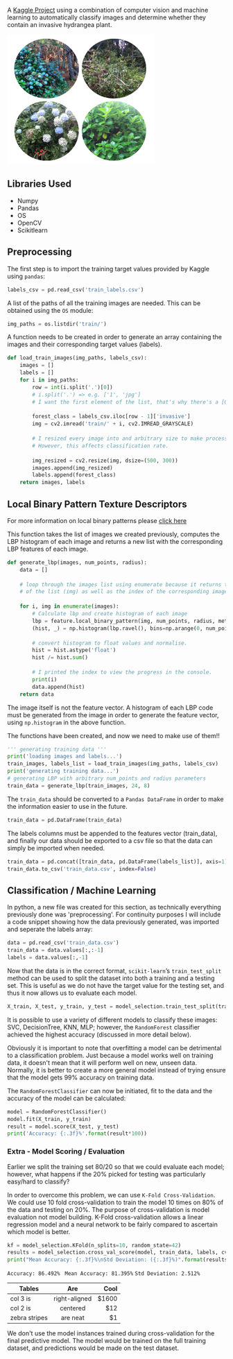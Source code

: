A [Kaggle Project](https://www.kaggle.com/c/invasive-species-monitoring) using a combination of computer vision and machine learning to automatically classify images and determine whether they contain an invasive hydrangea plant.

<img src="https://github.com/jack-morgan/Personal-Website/raw/gh-pages/Images/invasiveIntro.png" width="340" height="300" />


## Libraries Used

- Numpy
- Pandas
- OS
- OpenCV
- Scikitlearn

## Preprocessing

The first step is to import the training target values provided by Kaggle using `pandas`:

```python
labels_csv = pd.read_csv('train_labels.csv')
```
A list of the paths of all the training images are needed. This can be obtained using the `OS` module:

```python
img_paths = os.listdir('train/')
```
A function needs to be created in order to generate an array containing the images and their corresponding target values (labels).

```python
def load_train_images(img_paths, labels_csv):
    images = []
    labels = []
    for i in img_paths:
        row = int(i.split('.')[0])
        # i.split('.') => e.g. ['1', 'jpg']
        # I want the first element of the list, that's why there's a [0]
        
        forest_class = labels_csv.iloc[row - 1]['invasive']
        img = cv2.imread('train/' + i, cv2.IMREAD_GRAYSCALE)
        
        # I resized every image into and arbitrary size to make processing time faster
        # However, this affects classification rate.
        
        img_resized = cv2.resize(img, dsize=(500, 300))
        images.append(img_resized)
        labels.append(forest_class)
    return images, labels
```

## Local Binary Pattern Texture Descriptors

For more information on local binary patterns please [click here](https://www.pyimagesearch.com/2015/12/07/local-binary-patterns-with-python-opencv/)

This function takes the list of images we created previously, computes the LBP histogram of each image and returns a new list with the corresponding LBP features of each image.

```python
def generate_lbp(images, num_points, radius):
    data = []

    # loop through the images list using enumerate because it returns the element
    # of the list (img) as well as the index of the corresponding image (i)
    
    for i, img in enumerate(images):
        # Calculate lbp and create histogram of each image
        lbp = feature.local_binary_pattern(img, num_points, radius, method='uniform')
        (hist, _) = np.histogram(lbp.ravel(), bins=np.arange(0, num_points + 3), range=(0, num_points + 2))

        # convert histogram to float values and normalise.
        hist = hist.astype('float')
        hist /= hist.sum()

        # I printed the index to view the progress in the console.
        print(i)
        data.append(hist)
    return data
```
The image itself is not the feature vector. A histogram of each LBP code must be generated from the image in order to generate the feature vector, using `np.histogram` in the above function.

The functions have been created, and now we need to make use of them!!

```python
''' generating training data '''
print('loading images and labels...')
train_images, labels_list = load_train_images(img_paths, labels_csv)
print('generating training data...')
# generating LBP with arbitrary num_points and radius parameters
train_data = generate_lbp(train_images, 24, 8)
```
The `train_data` should be converted to a `Pandas DataFrame` in order to make the information easier to use in the future.

```python
train_data = pd.DataFrame(train_data)
```
The labels columns must be appended to the features vector (train_data), and finally our data should be exported to a csv file so that the data can simply be imported when needed.

```python
train_data = pd.concat([train_data, pd.DataFrame(labels_list)], axis=1)
train_data.to_csv('train_data.csv', index=False)
```

## Classification / Machine Learning

In python, a new file was created for this section, as technically everything previously done was 'preprocessing'. For continuity purposes I will include a code snippet showing how the data previously generated, was imported and seperate the labels array:

```python
data = pd.read_csv('train_data.csv')
train_data = data.values[:,:-1]
labels = data.values[:,-1]
```
Now that the data is in the correct format, `scikit-learn`’s `train_test_split` method can be used to split the dataset into both a training and a testing set. This is useful as we do not have the target value for the testing set, and thus it now allows us to evaluate each model.

```python
X_train, X_test, y_train, y_test = model_selection.train_test_split(train_data, labels, test_size=0.2, random_state=42)
```
It is possible to use a variety of different models to classify these images: SVC, DecisionTree, KNN, MLP; however, the `RandomForest` classifier achieved the highest accuracy (discussed in more detail below). 

Obviously it is important to note that overfitting a model can be detrimental to a classification problem. Just because a model works well on training data, it doesn't mean that it will perform well on new, unseen data. Normally, it is better to create a more general model instead of trying ensure that the model gets 99% accuracy on training data.

The `RandomForestClassifier` can now be initiated, fit to the data and the accuracy of the model can be calculated:

```python
model = RandomForestClassifier()
model.fit(X_train, y_train)
result = model.score(X_test, y_test)
print('Accuracy: {:.3f}%'.format(result*100))
```

### Extra - Model Scoring / Evaluation

Earlier we split the training set 80/20 so that we could evaluate each model; however, what happens if the 20% picked for testing was particularly easy/hard to classify?

In order to overcome this problem, we can use `K-Fold Cross-Validation`. We could use 10 fold cross-validation to train the model 10 times on 80% of the data and testing on 20%. The purpose of cross-validation is model evaluation not model building. K-Fold cross-validation allows a linear regression model and a neural network to be fairly compared to ascertain which model is better.

```python
kf = model_selection.KFold(n_splits=10, random_state=42)
results = model_selection.cross_val_score(model, train_data, labels, cv=kf)
print("Mean Accuracy: {:.3f}%\nStd Deviation: ({:.3f}%)".format(results.mean()*100, results.std()*100))
```

``Accuracy: 86.492% ``
``Mean Accuracy: 81.395%``
``Std Deviation: 2.512%``

| Tables        | Are           | Cool  |
| ------------- |:-------------:| -----:|
| col 3 is      | right-aligned | $1600 |
| col 2 is      | centered      |   $12 |
| zebra stripes | are neat      |    $1 |

We don't use the model instances trained during cross-validation for the final predictive model. The model would be trained on the full training dataset, and predictions would be made on the test dataset.
